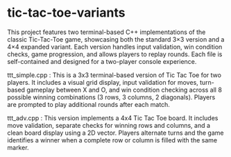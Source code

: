 # tic-tac-toe-variants
This project features two terminal-based C++ implementations of the classic Tic-Tac-Toe game, showcasing both the standard 3×3 version and a 4×4 expanded variant. Each version handles input validation, win condition checks, game progression, and allows players to replay rounds. Each file is self-contained and designed for a two-player console experience.

ttt_simple.cpp : This is a 3x3 terminal-based version of Tic Tac Toe for two players. It includes a visual grid display, input validation for moves, turn-based gameplay between X and O, and win condition checking across all 8 possible winning combinations (3 rows, 3 columns, 2 diagonals). Players are prompted to play additional rounds after each match.

ttt_adv.cpp : This version implements a 4x4 Tic Tac Toe board. It includes move validation, separate checks for winning rows and columns, and a clean board display using a 2D vector. Players alternate turns and the game identifies a winner when a complete row or column is filled with the same marker.

